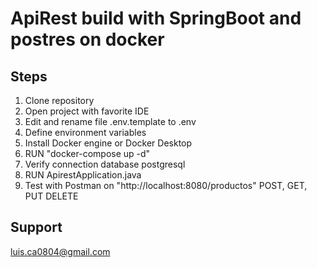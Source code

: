 # ApiRest build with SpringBoot and postres on docker

## Steps
1. Clone repository
2. Open project with favorite IDE
3. Edit and rename file .env.template to .env
4. Define environment variables
5. Install Docker engine or Docker Desktop
6. RUN "docker-compose up -d"
7. Verify connection database postgresql
8. RUN ApirestApplication.java
9. Test with Postman on "http://localhost:8080/productos" POST, GET, PUT DELETE

## Support
luis.ca0804@gmail.com
